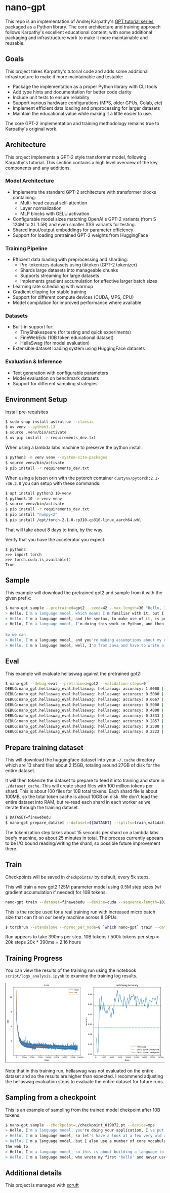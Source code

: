 # nano-gpt

This repo is an implementation of Andrej Karpathy's [GPT tutorial series](https://www.youtube.com/playlist?list=PLAqhIrjkxbuWI23v9cThsA9GvCAUhRvKZ), packaged as a Python library. The core architecture and training approach follows Karpathy's excellent educational content, with some additional packaging and infrastructure work to make it more maintainable and reusable.

## Goals

This project takes Karpathy's tutorial code and adds some additional infrastructure to make it more maintainable and testable:

- Package the implementation as a proper Python library with CLI tools
- Add type hints and documentation for better code clarity
- Include unit tests to ensure reliability
- Support various hardware configurations (MPS, older GPUs, Colab, etc)
- Implement efficient data loading and preprocessing for larger datasets
- Maintain the educational value while making it a little easier to use.

The core GPT-2 implementation and training methodology remains true to Karpathy's original work.

## Architecture

This project implements a GPT-2 style transformer model, following Karpathy's tutorial. This
section contains a high level overview of the key components and any additions.

### Model Architecture
- Implements the standard GPT-2 architecture with transformer blocks containing:
  - Multi-head causal self-attention
  - Layer normalization
  - MLP blocks with GELU activation
- Configurable model sizes matching OpenAI's GPT-2 variants (from S 124M to XL 1.5B) and even smaller XSS variants for testing.
- Shared input/output embeddings for parameter efficiency
- Support for loading pretrained GPT-2 weights from HuggingFace

### Training Pipeline
- Efficient data loading with preprocessing and sharding:
  - Pre-tokenizes datasets using tiktoken (GPT-2 tokenizer)
  - Shards large datasets into manageable chunks
  - Supports streaming for large datasets
  - Implements gradient accumulation for effective larger batch sizes
- Learning rate scheduling with warmup
- Gradient clipping for stable training
- Support for different compute devices (CUDA, MPS, CPU)
- Model compilation for improved performance where available

### Datasets
- Built-in support for:
  - TinyShakespeare (for testing and quick experiments)
  - FineWebEdu (10B token educational dataset)
  - HellaSwag (for model evaluation)
- Extensible dataset loading system using HuggingFace datasets

### Evaluation & Inference
- Text generation with configurable parameters
- Model evaluation on benchmark datasets
- Support for different sampling strategies


## Environment Setup

Install pre-requisites

```bash
$ sudo snap install astral-uv --classic
$ uv venv --python3.13
$ source .venv/bin/activate
$ uv pip install -r requirements_dev.txt
```

When using a lambda labs machine to preserve the python install:

```bash
$ python3 -m venv venv --system-site-packages
$ source venv/bin/activate
$ pip install -r requirements_dev.txt
```

When using a jetson orin with the pytorch container `dustynv/pytorch:2.1-r36.2.0`
you can setup with these commands:

```bash
$ apt install python3.10-venv
$ python3.10 -m venv venv
$ source venv/bin/activate
$ pip install -r requirements_dev.txt
$ pip install "numpy<2"
$ pip install /opt/torch-2.1.0-cp310-cp310-linux_aarch64.whl
```
That will take about 8 days to train, by the way.


Verify that you have the accelerator you expect:
```
$ python3
>>> import torch
>>> torch.cuda.is_available()
True
```

## Sample

This example will download the pretrained gpt2 and sample from it with the given prefix:

```bash
$ nano-gpt sample --pretrained=gpt2 --seed=42 --max-length=30 "Hello, I'm a language model,"
> Hello, I'm a language model, which means I'm familiar with it, but I'm not fluent in that. Well, with that said,
> Hello, I'm a language model, and the syntax, to make use of it, is pretty good. So why do you have that and not
> Hello, I'm a language model, I'm doing this work in Python, and then I'm writing code for Haskell.

So we can
> Hello, I'm a language model, and you're making assumptions about my use of them. I'm not a natural language learner. I'm
> Hello, I'm a language model, well, I'm from Java and have to write a programming language for it. I have my own vocabulary because
```

## Eval

This example will evaluate hellaswag against the pretrained gpt2:

```bash
$ nano-gpt --debug eval --pretrained=gpt2 --validation-steps=0
DEBUG:nano_gpt.hellaswag_eval:hellaswag: hellaswag: accuracy: 1.0000 | total: 1 | correct: 1
DEBUG:nano_gpt.hellaswag_eval:hellaswag: hellaswag: accuracy: 0.5000 | total: 2 | correct: 1
DEBUG:nano_gpt.hellaswag_eval:hellaswag: hellaswag: accuracy: 0.6667 | total: 3 | correct: 2
DEBUG:nano_gpt.hellaswag_eval:hellaswag: hellaswag: accuracy: 0.5000 | total: 4 | correct: 2
DEBUG:nano_gpt.hellaswag_eval:hellaswag: hellaswag: accuracy: 0.4000 | total: 5 | correct: 2
DEBUG:nano_gpt.hellaswag_eval:hellaswag: hellaswag: accuracy: 0.3333 | total: 6 | correct: 2
DEBUG:nano_gpt.hellaswag_eval:hellaswag: hellaswag: accuracy: 0.2857 | total: 7 | correct: 2
DEBUG:nano_gpt.hellaswag_eval:hellaswag: hellaswag: accuracy: 0.2500 | total: 8 | correct: 2
DEBUG:nano_gpt.hellaswag_eval:hellaswag: hellaswag: accuracy: 0.2222 | total: 9 | correct: 2
```

## Prepare training dataset

This will download the huggingface dataset into your `~/.cache` directory
which are 13 shard files about 2.15GB, totaling around 27GB of disk for the
entire dataset.

It will then tokenize the dataset to prepare to feed it into training and
store in `./dataset_cache`. This will create shard files with 100 million tokens
per shard. This is about 100 files for 10B total tokens. Each shard file is
about 100MB, so the total token cache is about 10GB on disk. We
don't load the entire dataset into RAM, but re-read each shard in each worker
as we iterate through the training dataset.

```bash
$ DATASET=finewebedu
$ nano-gpt prepare_dataset --dataset=${DATASET} --splits=train,validation
```

The tokenization step takes about 15 seconds per shard on a lambda labs beefy
machine, so about 25 minutes in total. The process currently appears to be I/O
bound reading/writing the shard, so possible future improvement there.


## Train

Checkpoints will be saved in `checkpoints/` by default, every 5k steps.

This will train a new gpt2 125M parameter model using 0.5M step sizes
(w/ gradient accumulation if needed) for 10B tokens.

```bash
nano-gpt train --dataset=finewebedu --device=cuda --sequence-length=1024 --micro-batch-size=16
```

This is the recipe used for a real training run with increased micro batch size
that can fit on our beefy machine across 8 GPUs:

```bash
$ torchrun --standalone --nproc_per_node=8 `which nano-gpt` train --dataset=${DATASET} --micro-batch-size=32 --hellaswag_samples=250
```

Run appears to take 390ms per step.
10B tokens / 500k tokens per step = 20k steps
20k * 390ms = 2.16 hours

## Training Progress

You can view the results of the training run using the notebook
`script/logs_analysis.ipynb` to examine the training log results.

![Screenshot Training Log](artifacts/train-log.png)

Note that in this training run, hellaswag was not evaluated on the entire dataset
and so the results are higher than expected. I recommend adjusting the hellaswag
evaluation steps to evaluate the entire dataset for future runs.

## Sampling from a checkpoint

This is an example of sampling from the trained model chekpoint after 10B tokens.

```bash
$ nano-gpt sample --checkpoint=./checkpoint_019072.pt --device=mps        
> Hello, I'm a language model, you're doing your application, I've put your main program and you want to model. Here are some things
> Hello, I'm a language model, so let's have a look at a few very old and popular dialects with some basic information about some of
> Hello, I'm a language model, but I also use a number of core vocabulary from the Python language and some data structures from
the web to
> Hello, I'm a language model, so this is about building a language to help my students to express themselves in all possible situations when they are in
> Hello, I'm a language model, who wrote my first 'hello' and never used it, but my first 'hello' can't be in
```


## Additional details

This project is managed with [scruft](https://github.com/allenporter/scruft)
